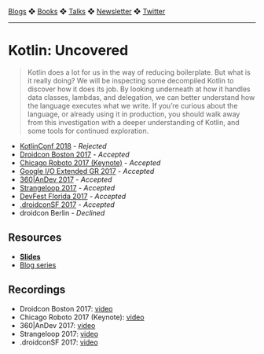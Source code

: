 [Blogs](../blogs.md) ❖ [Books](../books.md) ❖ [Talks](../talks.md) ❖ [Newsletter](https://tinyletter.com/vgonda) ❖ [Twitter](https://twitter.com/TTGonda)

---

# Kotlin: Uncovered

> Kotlin does a lot for us in the way of reducing boilerplate. But what is it really doing? We will be inspecting some decompiled Kotlin to discover how it does its job. By looking underneath at how it handles data classes, lambdas, and delegation, we can better understand how the language executes what we write. If you’re curious about the language, or already using it in production, you should walk away from this investigation with a deeper understanding of Kotlin, and some tools for continued exploration.

- [KotlinConf 2018](https://kotlinconf.com/2018/) - _Rejected_
- [Droidcon Boston 2017](http://www.droidcon-boston.com/dcbos17/) - _Accepted_
- [Chicago Roboto 2017 (Keynote)](http://chicagoroboto.com/) - _Accepted_
- [Google I/O Extended GR 2017](http://www.ioextendedgr.com/) - _Accepted_
- [360|AnDev 2017](https://360andev.com/) - _Accepted_
- [Strangeloop 2017](https://www.thestrangeloop.com/) - _Accepted_
- [DevFest Florida 2017](https://devfestflorida.org/) - _Accepted_
- [.droidconSF 2017](https://sf.droidcon.com/) - _Accepted_
- droidcon Berlin - _Declined_

## Resources

-   **[Slides](https://speakerdeck.com/vgonda/kotlin-uncovered-november-2017)**
-   [Blog series](https://collectiveidea.com/blog/archives/2017/05/16/kotlin-uncovered-part-1)

## Recordings

-   Droidcon Boston 2017: [video](https://news.realm.io/news/kotlin-does-java-droidcon-boston-2017-gonda/)
-   Chicago Roboto 2017 (Keynote): [video](https://vimeo.com/217569130)
-   360|AnDev 2017: [video](https://academy.realm.io/posts/360-andev-2017-victoria-gonda-kotlin-uncovered/)
-   Strangeloop 2017: [video](https://youtu.be/_qQ6fchwKfM)
-   .droidconSF 2017: [video](https://youtu.be/8GhBDMKtEdM)
